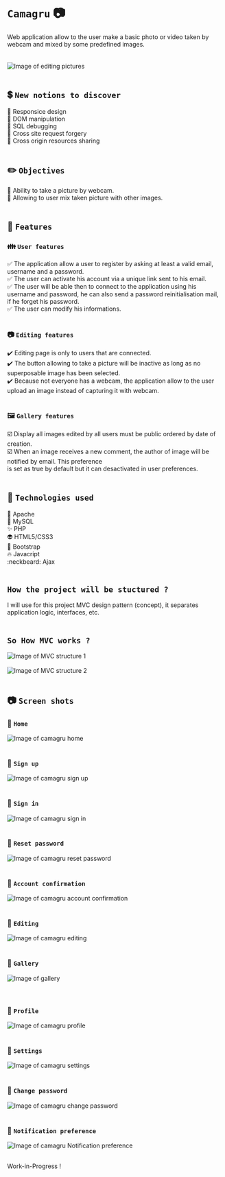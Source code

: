 # `Camagru` :camera:<br/>
Web application allow to the user make a basic photo or video taken by webcam and mixed by some predefined images.<br/><br/><br/>
![Image of editing pictures](https://i.ibb.co/sQ9tZp5/6-editing.png)</br><br/>

## :heavy_dollar_sign: `New notions to discover`<br/>
:dart: Responsice design<br/>
:dart: DOM manipulation<br/>
:dart: SQL debugging<br/>
:dart: Cross site request forgery<br/>
:dart: Cross origin resources sharing<br/><br/>

## :pencil2: `Objectives`<br/>
:thought_balloon: Ability to take a picture by webcam.<br/>
:thought_balloon: Allowing to user mix taken picture with other images.<br/><br/>

## :open_file_folder: `Features`<br/>
### :family: `User features`<br/>
:white_check_mark: The application allow a user to register by asking at least a valid email, username and a password.<br/>
:white_check_mark: The user can activate his account via a unique link sent to his email.<br/>
:white_check_mark: The user will be able then to connect to the application using his username and password, he can also send a password reinitialisation mail, if he forget his password.<br/>
:white_check_mark: The user can modify his informations. <br/><br/>

### :camera: `Editing features`<br/>
:heavy_check_mark: Editing page is only to users that are connected.<br/>
:heavy_check_mark: The button allowing to take a picture will be inactive as long as no superposable image has been selected.<br/>
:heavy_check_mark: Because not everyone has a webcam, the application allow to the user upload an image instead of capturing it with webcam.<br/><br/>

### :framed_picture: `Gallery features`<br/>
:ballot_box_with_check: Display all images edited by all users must be public ordered by date of creation.<br/>
:ballot_box_with_check: When an image receives a new comment, the author of image will be notified by email. This preference </br>
is set as true by default but it can desactivated in user preferences.<br/><br/>

## :100: `Technologies used`<br/>
:dizzy: Apache<br/>
:anger: MySQL<br/>
:sparkles: PHP<br/>
:alien: HTML5/CSS3<br/>
:eyes: Bootstrap<br/>
:fire: Javacript<br/>
:neckbeard: Ajax<br/><br/>

## `How the project will be stuctured ?`<br/>
I will use for this project MVC design pattern (concept), it separates application logic, interfaces, etc.<br/><br/>

## `So How MVC works ?`
![Image of MVC structure 1](https://i.ibb.co/FgSsXxb/MVC.png)
<br/><br/>
![Image of MVC structure 2](https://i.ibb.co/Cn3vzZP/MVC1.png)
<br/><br/>

## :camera: `Screen shots`</br>
### :triangular_flag_on_post: `Home`</br>
![Image of camagru home](https://i.ibb.co/mb93yHG/camagru-home.png)</br>
</br>
### :triangular_flag_on_post: `Sign up`</br>
![Image of camagru sign up](https://i.ibb.co/Rp41ST3/camagru-signup.png)</br>
</br>
### :triangular_flag_on_post: `Sign in`</br>
![Image of camagru sign in](https://i.ibb.co/DVLK2SG/camagru-signin.png)</br>
<br/>
### :triangular_flag_on_post: `Reset password`</br>
![Image of camagru reset password](https://i.ibb.co/jZkwRL5/4-resetpassword.png)</br>
<br/>
### :triangular_flag_on_post: `Account confirmation`</br>
![Image of camagru account confirmation](https://i.ibb.co/YLPdgty/5-account-confirmation.png)</br>
<br/>
### :triangular_flag_on_post: `Editing`</br>
![Image of camagru editing](https://i.ibb.co/sQ9tZp5/6-editing.png)</br>
<br/>
### :triangular_flag_on_post: `Gallery`</br>
![Image of gallery](https://i.ibb.co/YtQDdbd/7-gallery.png)</br><br/>
<br/>
### :triangular_flag_on_post: `Profile`</br>
![Image of camagru profile](https://i.ibb.co/cCD5zmV/6-profile.png)</br>
<br/>
### :triangular_flag_on_post: `Settings`</br>
![Image of camagru settings](https://i.ibb.co/PZc6Hrv/7-settings.png)</br>
<br/>
### :triangular_flag_on_post: `Change password`</br>
![Image of camagru change password](https://i.ibb.co/zrWCS0f/8-change-password.png)</br>
<br/>
### :triangular_flag_on_post: `Notification preference`</br>
![Image of camagru Notification preference](https://i.ibb.co/sqxBDSq/9-notif-preference.png)</br>
<br/>

Work-in-Progress !
